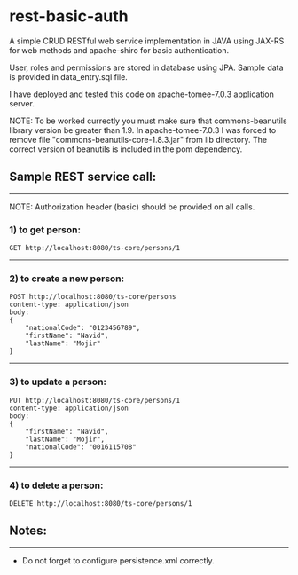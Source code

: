 # rest-basic-auth
A simple CRUD RESTful web service implementation in JAVA using JAX-RS for web methods and apache-shiro for basic authentication.

User, roles and permissions are stored in database using JPA. Sample data is provided in data_entry.sql file.

I have deployed and tested this code on apache-tomee-7.0.3 application server.

NOTE: To be worked currectly you must make sure that commons-beanutils library version be greater than 1.9. In apache-tomee-7.0.3 I was forced to remove file "commons-beanutils-core-1.8.3.jar" from lib directory. The correct version of beanutils is included in the pom dependency.

## Sample REST service call:
-------------------------
NOTE: Authorization header (basic) should be provided on all calls.


### 1) **to get person:**
```
GET http://localhost:8080/ts-core/persons/1
```

--------------------------
### 2) **to create a new person:**
```
POST http://localhost:8080/ts-core/persons
content-type: application/json
body:
{
	"nationalCode": "0123456789",
	"firstName": "Navid",
	"lastName": "Mojir"
}
```
----------------------
### 3) **to update a person:**
```
PUT http://localhost:8080/ts-core/persons/1
content-type: application/json
body:
{
    "firstName": "Navid",
    "lastName": "Mojir",
    "nationalCode": "0016115708"
}
```
----------------------
### 4) **to delete a person:**
```
DELETE http://localhost:8080/ts-core/persons/1
```

## Notes:
------
- Do not forget to configure persistence.xml correctly.
